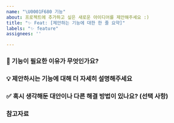 ```yaml
---
name: "\U0001F680 기능"
about: 프로젝트에 추가하고 싶은 새로운 아이디어를 제안해주세요 :)
title: "✨ Feat: [제안하는 기능에 대한 한 줄 요약]"
labels: "✨ feature"
assignees: ''

---
```


### 🤔 기능이 필요한 이유가 무엇인가요?
<!--  "Problem"을 "불편함이나 문제점"으로 구체화하고, "왜" 이 기능이 필요한지에 대해 알려주세요! -->

### 💡 제안하시는 기능에 대해 더 자세히 설명해주세요
<!--  단순히 '무엇'을 원하는지를 넘어 '어떻게' 동작했으면 하는지를 구체적으로 알려주세요-->


### ✅ 혹시 생각해둔 대안이나 다른 해결 방법이 있나요?  (선택 사항)
<!--  제안한 기능이 최선이 아닐 수도 있다는 가능성을 열어두고, 다른 관점의 해결책도 함께 논의할 수 있도록 도와드리고 싶어요!-->


### 참고자료
<!-- 논의에 도움이 될 만한 모든 추가 정보를 자유롭게 공유할 수 있는 공간입니다.-->
